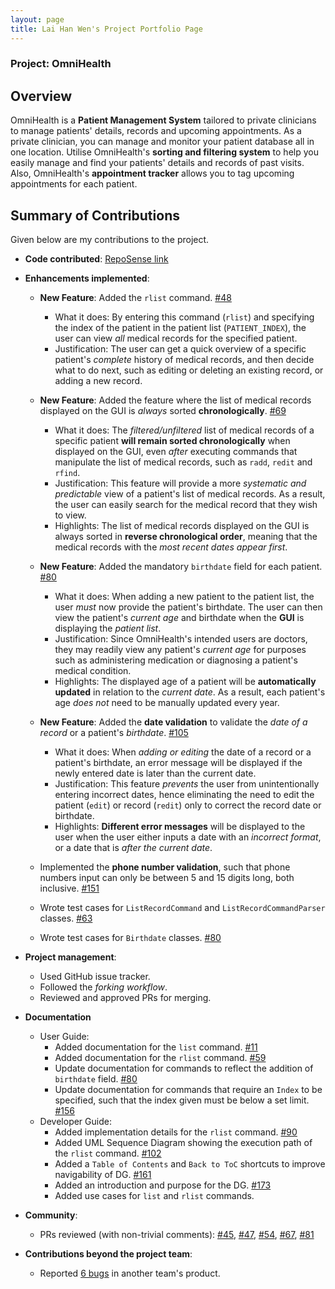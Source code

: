 ```yaml
---
layout: page
title: Lai Han Wen's Project Portfolio Page
---
```


### Project: OmniHealth

## Overview

OmniHealth is a **Patient Management System** tailored to private clinicians to manage patients' details, records and upcoming appointments.
As a private clinician, you can manage and monitor your patient database all in one location.
Utilise OmniHealth's **sorting and filtering system** to help you easily manage and find your patients' details and records of past visits.
Also, OmniHealth's **appointment tracker** allows you to tag upcoming appointments for each patient.

## Summary of Contributions

Given below are my contributions to the project.

* **Code contributed**: [RepoSense link](https://nus-cs2103-ay2223s1.github.io/tp-dashboard/?search=hanwenlai&breakdown=true)

* **Enhancements implemented**:

  * **New Feature**: Added the `rlist` command. [\#48](https://github.com/AY2223S1-CS2103T-T14-3/tp/pull/48)
    * What it does: By entering this command (`rlist`) and specifying the index of the patient in the patient list (`PATIENT_INDEX`), the user can view *all* medical records for the specified patient.
    * Justification: The user can get a quick overview of a specific patient's *complete* history of medical records, and then decide what to do next, such as editing or deleting an existing record, or adding a new record.
  
  * **New Feature**: Added the feature where the list of medical records displayed on the GUI is *always* sorted **chronologically**. [\#69](https://github.com/AY2223S1-CS2103T-T14-3/tp/pull/69)
    * What it does: The *filtered/unfiltered* list of medical records of a specific patient **will remain sorted chronologically** when displayed on the GUI, even *after* executing commands that manipulate the list of medical records, such as `radd`, `redit` and `rfind`.
    * Justification: This feature will provide a more *systematic and predictable* view of a patient's list of medical records. As a result, the user can easily search for the medical record that they wish to view.
    * Highlights: The list of medical records displayed on the GUI is always sorted in **reverse chronological order**, meaning that the medical records with the *most recent dates appear first*.
  
  * **New Feature**: Added the mandatory `birthdate` field for each patient. [\#80](https://github.com/AY2223S1-CS2103T-T14-3/tp/pull/80)
    * What it does: When adding a new patient to the patient list, the user *must* now provide the patient's birthdate. The user can then view the patient's *current age* and birthdate when the **GUI** is displaying the *patient list*.
    * Justification: Since OmniHealth's intended users are doctors, they may readily view any patient's *current age* for purposes such as administering medication or diagnosing a patient's medical condition.
    * Highlights: The displayed age of a patient will be **automatically updated** in relation to the *current date*. As a result, each patient's age *does not* need to be manually updated every year.

  * **New Feature**: Added the **date validation** to validate the *date of a record* or a patient's *birthdate*. [\#105](https://github.com/AY2223S1-CS2103T-T14-3/tp/pull/105)
    * What it does: When *adding or editing* the date of a record or a patient's birthdate, an error message will be displayed if the newly entered date is later than the current date.
    * Justification: This feature *prevents* the user from unintentionally entering incorrect dates, hence eliminating the need to edit the patient (`edit`) or record (`redit`) only to correct the record date or birthdate.
    * Highlights: **Different error messages** will be displayed to the user when the user either inputs a date with an *incorrect format*, or a date that is *after the current date*.

  * Implemented the **phone number validation**, such that phone numbers input can only be between 5 and 15 digits long, both inclusive. [\#151](https://github.com/AY2223S1-CS2103T-T14-3/tp/pull/151)

  * Wrote test cases for `ListRecordCommand` and `ListRecordCommandParser` classes. [\#63](https://github.com/AY2223S1-CS2103T-T14-3/tp/pull/63)
  
  * Wrote test cases for `Birthdate` classes. [\#80](https://github.com/AY2223S1-CS2103T-T14-3/tp/pull/80)
  
* **Project management**:
  * Used GitHub issue tracker.
  * Followed the *forking workflow*.
  * Reviewed and approved PRs for merging.

* **Documentation**
  * User Guide:
    * Added documentation for the `list` command. [\#11](https://github.com/AY2223S1-CS2103T-T14-3/tp/pull/11)
    * Added documentation for the `rlist` command. [\#59](https://github.com/AY2223S1-CS2103T-T14-3/tp/pull/59)
    * Update documentation for commands to reflect the addition of `birthdate` field. [\#80](https://github.com/AY2223S1-CS2103T-T14-3/tp/pull/80)
    * Update documentation for commands that require an `Index` to be specified, such that the index given must be below a set limit. [\#156](https://github.com/AY2223S1-CS2103T-T14-3/tp/pull/156)
  * Developer Guide:
    * Added implementation details for the `rlist` command. [\#90](https://github.com/AY2223S1-CS2103T-T14-3/tp/pull/90)
    * Added UML Sequence Diagram showing the execution path of the `rlist` command. [\#102](https://github.com/AY2223S1-CS2103T-T14-3/tp/pull/102)
    * Added a `Table of Contents` and `Back to ToC` shortcuts to improve navigability of DG. [\#161](https://github.com/AY2223S1-CS2103T-T14-3/tp/pull/161)
    * Added an introduction and purpose for the DG. [\#173](https://github.com/AY2223S1-CS2103T-T14-3/tp/pull/173)
    * Added use cases for `list` and `rlist` commands.

* **Community**:
  * PRs reviewed (with non-trivial comments): [\#45](https://github.com/AY2223S1-CS2103T-T14-3/tp/pull/45), [\#47](https://github.com/AY2223S1-CS2103T-T14-3/tp/pull/47), [\#54](https://github.com/AY2223S1-CS2103T-T14-3/tp/pull/54), [\#67](https://github.com/AY2223S1-CS2103T-T14-3/tp/pull/67), [\#81](https://github.com/AY2223S1-CS2103T-T14-3/tp/pull/81)

* **Contributions beyond the project team**:
  * Reported [6 bugs](https://github.com/hanwenlai/ped/issues) in another team's product.
